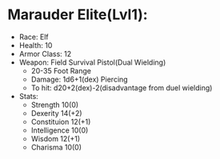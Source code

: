 # Marauder Elite(Lvl1):

 * Race: Elf
 * Health: 10
 * Armor Class: 12
 * Weapon: Field Survival Pistol(Dual Wielding)
    - 20-35 Foot Range
    - Damage: 1d6+1(dex) Piercing
    - To hit: d20+2(dex)-2(disadvantage from duel wielding)
 * Stats:
    - Strength 10(0)
    - Dexerity 14(+2)
    - Constituion 12(+1)
    - Intelligence 10(0)
    - Wisdom 12(+1)
    - Charisma 10(0)
